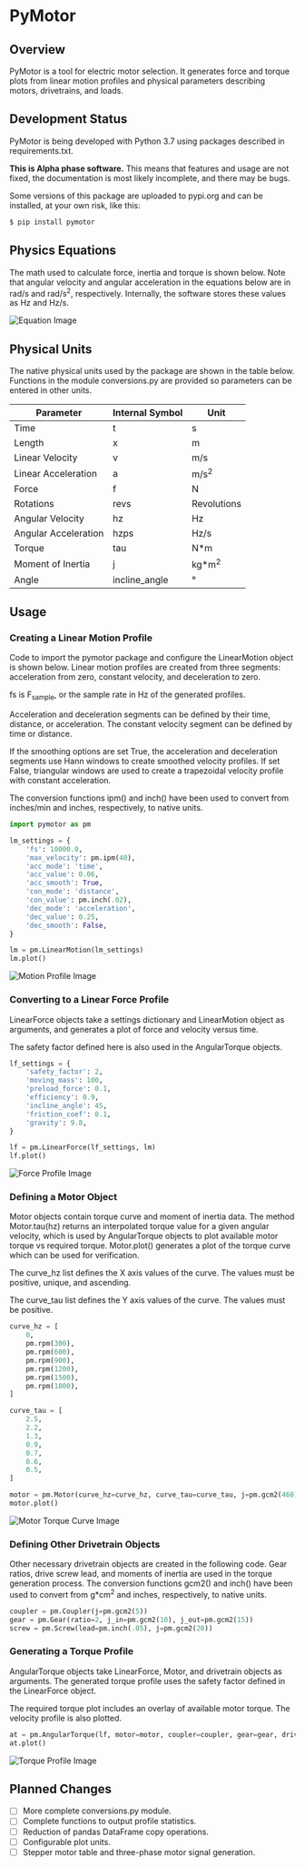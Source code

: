 # PyMotor

## Overview

PyMotor is a tool for electric motor selection. It generates force and torque plots from linear motion profiles and physical parameters describing motors, drivetrains, and loads.

## Development Status

PyMotor is being developed with Python 3.7 using packages described in requirements.txt.

**This is Alpha phase software.** This means that features and usage are not fixed, the documentation is most likely incomplete, and there may be bugs.

Some versions of this package are uploaded to pypi.org and can be installed, at your own risk, like this:

``` bash
$ pip install pymotor
```

## Physics Equations

The math used to calculate force, inertia and torque is shown below. Note that angular velocity and angular acceleration in the equations below are in rad/s and rad/s<sup>2</sup>, respectively. Internally, the software stores these values as Hz and Hz/s. 

![Equation Image](https://raw.githubusercontent.com/rmrubin/pymotor/master/readme/equations.png)

## Physical Units

The native physical units used by the package are shown in the table below. Functions in the module conversions.py are provided so parameters can be entered in other units.

Parameter | Internal Symbol | Unit
--|--|--
Time | t | s
Length | x | m
Linear Velocity | v | m/s
Linear Acceleration | a | m/s<sup>2</sup>
Force | f | N
Rotations | revs | Revolutions
Angular Velocity | hz | Hz
Angular Acceleration | hzps | Hz/s
Torque | tau | N*m
Moment of Inertia | j | kg*m<sup>2</sup>
Angle | incline_angle | °

## Usage

### Creating a Linear Motion Profile

Code to import the pymotor package and configure the LinearMotion object is shown below. Linear motion profiles are created from three segments: acceleration from zero, constant velocity, and deceleration to zero.

fs is F<sub>sample</sub>, or the sample rate in Hz of the generated profiles.

Acceleration and deceleration segments can be defined by their time, distance, or acceleration. The constant velocity segment can be defined by time or distance. 

If the smoothing options are set True, the acceleration and deceleration segments use Hann windows to create smoothed velocity profiles. If set False, triangular windows are used to create a trapezoidal velocity profile with constant acceleration. 

The conversion functions ipm() and inch() have been used to convert from inches/min and inches, respectively, to native units.

``` python
import pymotor as pm

lm_settings = {
    'fs': 10000.0,
    'max_velocity': pm.ipm(40),
    'acc_mode': 'time',
    'acc_value': 0.06, 
    'acc_smooth': True,
    'con_mode': 'distance',
    'con_value': pm.inch(.02),
    'dec_mode': 'acceleration',
    'dec_value': 0.25,
    'dec_smooth': False,
}

lm = pm.LinearMotion(lm_settings)
lm.plot()
```
![Motion Profile Image](https://raw.githubusercontent.com/rmrubin/pymotor/master/readme/motion.png)


### Converting to a Linear Force Profile

LinearForce objects take a settings dictionary and LinearMotion object as arguments, and generates a plot of force and velocity versus time.

The safety factor defined here is also used in the AngularTorque objects. 

``` python
lf_settings = {
    'safety_factor': 2,
    'moving_mass': 100,
    'preload_force': 0.1,
    'efficiency': 0.9,
    'incline_angle': 45,
    'friction_coef': 0.1,
    'gravity': 9.8,
}

lf = pm.LinearForce(lf_settings, lm)
lf.plot()
```
![Force Profile Image](https://raw.githubusercontent.com/rmrubin/pymotor/master/readme/force.png)

### Defining a Motor Object

Motor objects contain torque curve and moment of inertia data. The method Motor.tau(hz) returns an interpolated torque value for a given angular velocity, which is used by AngularTorque objects to plot available motor torque vs required torque. Motor.plot() generates a plot of the torque curve which can be used for verification.

The curve_hz list defines the X axis values of the curve. The values must be positive, unique, and ascending.

The curve_tau list defines the Y axis values of the curve. The values must be positive. 

``` python
curve_hz = [
    0, 
    pm.rpm(300), 
    pm.rpm(600),
    pm.rpm(900),
    pm.rpm(1200),
    pm.rpm(1500),
    pm.rpm(1800),
]

curve_tau = [
    2.5,
    2.2,
    1.3,
    0.9,
    0.7,
    0.6,
    0.5,
]

motor = pm.Motor(curve_hz=curve_hz, curve_tau=curve_tau, j=pm.gcm2(460))
motor.plot()
```
![Motor Torque Curve Image](https://raw.githubusercontent.com/rmrubin/pymotor/master/readme/motor.png)

### Defining Other Drivetrain Objects

Other necessary drivetrain objects are created in the following code. Gear ratios, drive screw lead, and moments of inertia are used in the torque generation process. The conversion functions gcm2() and inch() have been used to convert from g*cm<sup>2</sup> and inches, respectively, to native units.

``` python
coupler = pm.Coupler(j=pm.gcm2(5))
gear = pm.Gear(ratio=2, j_in=pm.gcm2(10), j_out=pm.gcm2(15))
screw = pm.Screw(lead=pm.inch(.05), j=pm.gcm2(20))
```

### Generating a Torque Profile

AngularTorque objects take LinearForce, Motor, and drivetrain objects as arguments. The generated torque profile uses the safety factor defined in the LinearForce object.

The required torque plot includes an overlay of available motor torque. The velocity profile is also plotted.

``` python
at = pm.AngularTorque(lf, motor=motor, coupler=coupler, gear=gear, drivetrain=screw)
at.plot()
```
![Torque Profile Image](https://raw.githubusercontent.com/rmrubin/pymotor/master/readme/torque.png)

## Planned Changes
- [ ] More complete conversions.py module.
- [ ] Complete functions to output profile statistics. 
- [ ] Reduction of pandas DataFrame copy operations.
- [ ] Configurable plot units.
- [ ] Stepper motor table and three-phase motor signal generation. 
